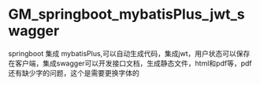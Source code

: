 # GM_springboot_mybatisPlus_jwt_swagger
springboot 集成 mybatisPlus,可以自动生成代码，集成jwt，用户状态可以保存在客户端，集成swagger可以开发接口文档，生成静态文件，html和pdf等，pdf还有缺少字的问题，这个是需要更换字体的
